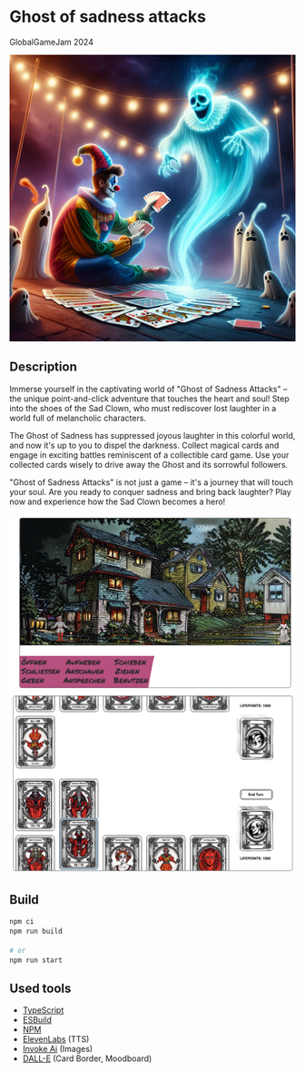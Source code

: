 # Ghost of sadness attacks

GlobalGameJam 2024

![sketch](https://github.com/chaostreff-flensburg/ggj24/blob/master/docs/sketch.jpg?raw=true)

## Description

Immerse yourself in the captivating world of "Ghost of Sadness Attacks" – the unique point-and-click adventure that touches the heart and soul! Step into the shoes of the Sad Clown, who must rediscover lost laughter in a world full of melancholic characters.

The Ghost of Sadness has suppressed joyous laughter in this colorful world, and now it's up to you to dispel the darkness. Collect magical cards and engage in exciting battles reminiscent of a collectible card game. Use your collected cards wisely to drive away the Ghost and its sorrowful followers.

"Ghost of Sadness Attacks" is not just a game – it's a journey that will touch your soul. Are you ready to conquer sadness and bring back laughter? Play now and experience how the Sad Clown becomes a hero!

![Point and Click Preview screenshot](https://github.com/chaostreff-flensburg/ggj24/blob/master/docs/pak_preview.png?raw=true)
![card game screenshot](https://github.com/chaostreff-flensburg/ggj24/blob/master/docs/cardgame.png?raw=true)


## Build

```bash
npm ci
npm run build

# or
npm run start
```

## Used tools

- [TypeScript](https://www.typescriptlang.org/)
- [ESBuild](https://esbuild.github.io/)
- [NPM](https://www.npmjs.com/)
- [ElevenLabs](https://elevenlabs.io/) (TTS)
- [Invoke Ai](https://www.invoke.com/) (Images)
- [DALL-E](https://openai.com/blog/dall-e/) (Card Border, Moodboard)
